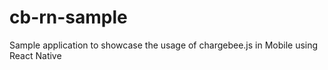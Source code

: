 # cb-rn-sample

Sample application to showcase the usage of chargebee.js in Mobile using React Native
